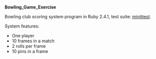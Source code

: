 **Bowling_Game_Exercise**

Bowling club scoring system program in Ruby 2.4.1, test suite: [minittest](https://rubygems.org/gems/minitest/).

System features:
- One player
- 10 frames in a match
- 2 rolls per frame
- 10 pins in a frame